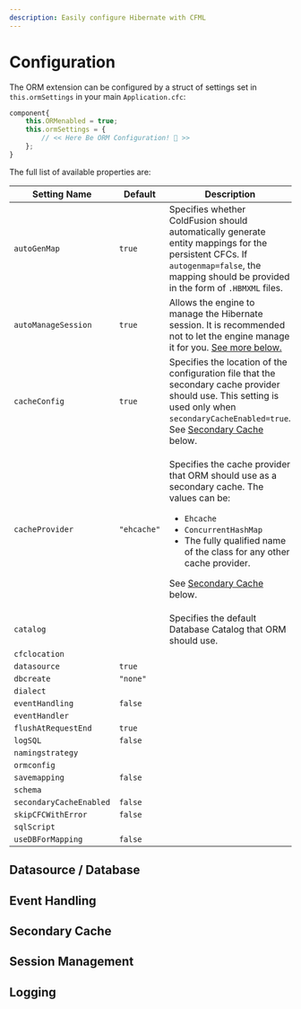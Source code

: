 ```yaml
---
description: Easily configure Hibernate with CFML
---
```


# Configuration

The ORM extension can be configured by a struct of settings set in `this.ormSettings` in your main `Application.cfc`:

```js
component{
    this.ORMenabled = true;
    this.ormSettings = {
        // << Here Be ORM Configuration! 🤪 >>
    };
}
```

The full list of available properties are:

<table><thead><tr><th width="258">Setting Name</th><th width="128">Default</th><th>Description</th></tr></thead><tbody><tr><td><code>autoGenMap</code></td><td><code>true</code></td><td>Specifies whether ColdFusion should automatically generate entity mappings for the persistent CFCs. If <code>autogenmap=false</code>, the mapping should be provided in the form of <code>.HBMXML</code> files.</td></tr><tr><td><code>autoManageSession</code></td><td><code>true</code></td><td>Allows the engine to manage the Hibernate session.  It is recommended not to let the engine manage it for you.  <a href="configuration.md#session-management">See more below.</a></td></tr><tr><td><code>cacheConfig</code></td><td><code>true</code></td><td>Specifies the location of the configuration file that the secondary cache provider should use.  This setting is used only when <code>secondaryCacheEnabled=true</code>. See <a href="configuration.md#secondary-cache">Secondary Cache</a> below.</td></tr><tr><td><code>cacheProvider</code></td><td><code>"ehcache"</code></td><td><p>Specifies the cache provider that ORM should use as a secondary cache. The values can be:</p><ul><li><code>Ehcache</code> </li><li><code>ConcurrentHashMap</code> </li><li>The fully qualified name of the class for any other cache provider.</li></ul><p>See <a href="configuration.md#secondary-cache">Secondary Cache</a> below.</p></td></tr><tr><td><code>catalog</code></td><td></td><td>Specifies the default Database Catalog that ORM should use.</td></tr><tr><td><code>cfclocation</code></td><td></td><td></td></tr><tr><td><code>datasource</code></td><td><code>true</code></td><td></td></tr><tr><td><code>dbcreate</code></td><td><code>"none"</code></td><td></td></tr><tr><td><code>dialect</code></td><td></td><td></td></tr><tr><td><code>eventHandling</code></td><td><code>false</code></td><td></td></tr><tr><td><code>eventHandler</code></td><td></td><td></td></tr><tr><td><code>flushAtRequestEnd</code></td><td><code>true</code></td><td></td></tr><tr><td><code>logSQL</code></td><td><code>false</code></td><td></td></tr><tr><td><code>namingstrategy</code></td><td></td><td></td></tr><tr><td><code>ormconfig</code></td><td></td><td></td></tr><tr><td><code>savemapping</code></td><td><code>false</code></td><td></td></tr><tr><td><code>schema</code></td><td></td><td></td></tr><tr><td><code>secondaryCacheEnabled</code></td><td><code>false</code></td><td></td></tr><tr><td><code>skipCFCWithError</code></td><td><code>false</code></td><td></td></tr><tr><td><code>sqlScript</code></td><td></td><td></td></tr><tr><td><code>useDBForMapping</code></td><td><code>false</code></td><td></td></tr></tbody></table>

## Datasource / Database

## Event Handling

## Secondary Cache

## Session Management

## Logging
